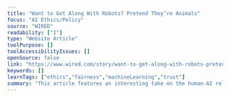 ```yaml
---
title: "Want to Get Along With Robots? Pretend They’re Animals"
focus: "AI Ethics/Policy"
source: "WIRED"
readability: ["I"]
type: "Website Article"
toolPurpose: []
toolAccessibilityIssues: []
openSource: false
link: "https://www.wired.com/story/want-to-get-along-with-robots-pretend-theyre-animals/"
keywords: []
learnTags: ["ethics","fairness","machineLearning","trust"]
summary: "This article features an interesting take on the human-AI relationship and how we can reframe how we interact with AI. "
---
```


